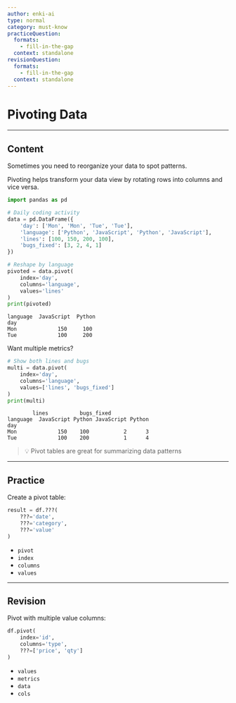 ```yaml
---
author: enki-ai
type: normal
category: must-know
practiceQuestion:
  formats:
    - fill-in-the-gap
  context: standalone
revisionQuestion:
  formats:
    - fill-in-the-gap
  context: standalone
---
```


# Pivoting Data

---

## Content

Sometimes you need to reorganize your data to spot patterns. 

Pivoting helps transform your data view by rotating rows into columns and vice versa.

```python
import pandas as pd

# Daily coding activity
data = pd.DataFrame({
    'day': ['Mon', 'Mon', 'Tue', 'Tue'],
    'language': ['Python', 'JavaScript', 'Python', 'JavaScript'],
    'lines': [100, 150, 200, 100],
    'bugs_fixed': [3, 2, 4, 1]
})

# Reshape by language
pivoted = data.pivot(
    index='day',
    columns='language',
    values='lines'
)
print(pivoted)
```
```
language  JavaScript  Python
day                         
Mon             150     100
Tue             100     200
```

Want multiple metrics?
```python
# Show both lines and bugs
multi = data.pivot(
    index='day',
    columns='language',
    values=['lines', 'bugs_fixed']
)
print(multi)
```
```
        lines          bugs_fixed
language  JavaScript Python JavaScript Python
day                                         
Mon             150    100           2      3
Tue             100    200           1      4
```

> 💡 Pivot tables are great for summarizing data patterns

---

## Practice

Create a pivot table:

```python
result = df.???(
    ???='date',
    ???='category',
    ???='value'
)
```

- `pivot`
- `index`
- `columns`
- `values`

---

## Revision

Pivot with multiple value columns:

```python
df.pivot(
    index='id',
    columns='type',
    ???=['price', 'qty']
)
```

- `values`
- `metrics`
- `data`
- `cols` 